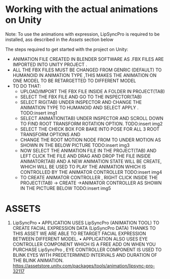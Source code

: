 # Working with the actual animations on Unity

Note: To use the animations with expression, LipSyncPro is required to be installed, ass described in the *Assets* section below

The steps required to get started with the project on Unity:

* ANIMATION FILE CREATED IN BLENDER SOFTWARE AS .FBX FILES ARE IMPORTED INTO UNITY PROJECT .
* ALL THE FBX FILES MUST BE CHANGED FROM GENRIC (DEFAULT) TO HUMANOID IN ANIMATION TYPE ,THIS MAKES THE ANIMATION ON ONE MODEL TO BE RETARGETTED TO DIFFERENT MODEL
* TO DO THAT:
  * UPLOAD/IMPORT THE FBX FILE INSIDE A FOLDER IN  PROJECT(TAB)
  * SELECT THE FBX FILE AND GO TO THE INSPECTOR(TAB)
  * SELECT RIG(TAB) UNDER INSPECTOR AND CHANGE THE ANIMATION TYPE TO HUMANOID  AND SELECT APPLY .
      TODO:insert img1
  * SELECT ANIMATION(TAB) UNDER INSPECTOR AND SCROLL DOWN TO FIND ROOT TRANSFORM ROTATION OPTION.
      TODO:insert img2
  * SELECT THE CHECK BOX FOR BAKE INTO POSE FOR ALL 3 ROOT TRANSFORM OPTIONS AND 
  * CHANGE THE ROOT MOTION NODE FROM <NONE> TO <ROOT TRANDSFORM> UNDER MOTION AS SHOWN IN THE BELOW PICTURE 
      TODO:insert img3
  * NOW SELECT THE ANIMATION FILE IN THE PROJECT(TAB) AND LEFT CLICK THE FILE AND DRAG AND DROP THE FILE INSIDE ANIMATOR(TAB) AND A NEW ANIMATION STATE WILL BE CREATE, WHICH WILL BE USED TO PLAY THE ANIMATION WHICH IS CONTROLLED BY THE ANIMATOR CONTROLLER
      TODO:insert img4
  * TO CREATE ANIMATOR CONTROLLER , RIGHT CLICK INSIDE THE PROJECT(TAB) -> CREATE ->ANIMATOR CONTROLLER AS SHOWN IN THE PICTURE BELOW
      TODO:insert img5


# ASSETS 
1. LipSyncPro
• APPLICATION USES LipSyncPro (ANIMATION TOOL) TO CREATE FACIAL EXPRESSION DATA (LipSyncPro DATA) THANKS TO THIS ASSET WE ARE ABLE TO RETARGET FACIAL EXPRESSION BETWEEN DIFFERENT MODEL. 
• APPLICATION ALSO USES EYE CONTROLLER COMPONENT WHICH IS A FREE ADD ON WHEN YOU PURCHASE LipSyncPro , EYE CONTROLLER COMPONENT IS USED TO BLINK EYES WITH PREDETERMINED INTERVALS AND DURATION OF THE BLINK ANIMATION.
https://assetstore.unity.com/packages/tools/animation/lipsync-pro-32117
